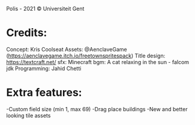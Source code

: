 Polis - 2021 © Universiteit Gent


Credits:
==========
Concept: Kris Coolseat
Assets: @AenclaveGame (https://aenclavegame.itch.io/freetownspritespack)
Title design: https://textcraft.net/
sfx: Minecraft
bgm: A cat relaxing in the sun - falcom jdk
Programming: Jahid Chetti


Extra features:
================
-Custom field size (min 1, max 69)
-Drag place buildings
-New and better looking tile assets
